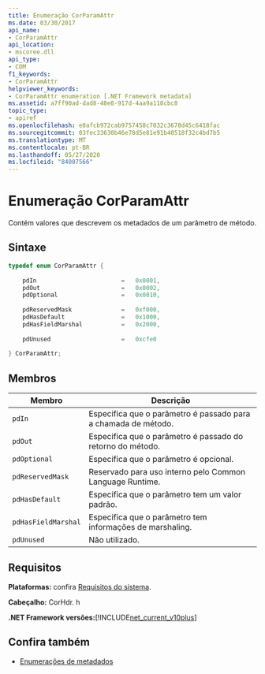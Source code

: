 ```yaml
---
title: Enumeração CorParamAttr
ms.date: 03/30/2017
api_name:
- CorParamAttr
api_location:
- mscoree.dll
api_type:
- COM
f1_keywords:
- CorParamAttr
helpviewer_keywords:
- CorParamAttr enumeration [.NET Framework metadata]
ms.assetid: a7ff90ad-dad8-48e8-917d-4aa9a118cbc8
topic_type:
- apiref
ms.openlocfilehash: e8afcb972cab9757458c7032c3678d45c6418fac
ms.sourcegitcommit: 03fec33630b46e78d5e81e91b40518f32c4bd7b5
ms.translationtype: MT
ms.contentlocale: pt-BR
ms.lasthandoff: 05/27/2020
ms.locfileid: "84007566"
---
```

# <a name="corparamattr-enumeration"></a>Enumeração CorParamAttr
Contém valores que descrevem os metadados de um parâmetro de método.  
  
## <a name="syntax"></a>Sintaxe  
  
```cpp  
typedef enum CorParamAttr {  
  
    pdIn                        =   0x0001,  
    pdOut                       =   0x0002,  
    pdOptional                  =   0x0010,  
  
    pdReservedMask              =   0xf000,  
    pdHasDefault                =   0x1000,  
    pdHasFieldMarshal           =   0x2000,  
  
    pdUnused                    =   0xcfe0  
  
} CorParamAttr;  
```  
  
## <a name="members"></a>Membros  
  
|Membro|Descrição|  
|------------|-----------------|  
|`pdIn`|Especifica que o parâmetro é passado para a chamada de método.|  
|`pdOut`|Especifica que o parâmetro é passado do retorno do método.|  
|`pdOptional`|Especifica que o parâmetro é opcional.|  
|`pdReservedMask`|Reservado para uso interno pelo Common Language Runtime.|  
|`pdHasDefault`|Especifica que o parâmetro tem um valor padrão.|  
|`pdHasFieldMarshal`|Especifica que o parâmetro tem informações de marshaling.|  
|`pdUnused`|Não utilizado.|  
  
## <a name="requirements"></a>Requisitos  
 **Plataformas:** confira [Requisitos do sistema](../../get-started/system-requirements.md).  
  
 **Cabeçalho:** CorHdr. h  
  
 **.NET Framework versões:**[!INCLUDE[net_current_v10plus](../../../../includes/net-current-v10plus-md.md)]  
  
## <a name="see-also"></a>Confira também

- [Enumerações de metadados](metadata-enumerations.md)
